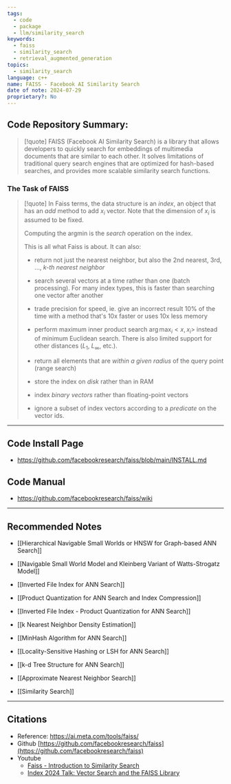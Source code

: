 ```yaml
---
tags:
  - code
  - package
  - llm/similarity_search
keywords:
  - faiss
  - similarity_search
  - retrieval_augmented_generation
topics:
  - similarity_search
language: c++
name: FAISS - Facebook AI Similarity Search
date of note: 2024-07-29
proprietary?: No
---
```


## Code Repository Summary:

>[!quote]
>FAISS (Facebook AI Similarity Search) is a library that allows developers to quickly search for embeddings of multimedia documents that are similar to each other. It solves limitations of traditional query search engines that are optimized for hash-based searches, and provides more scalable similarity search functions.

### The Task of FAISS

>[!quote]
>In Faiss terms, the data structure is an _index_, an object that has an _add_ method to add $x_i$ vector. Note that the dimension of $x_i$ is assumed to be fixed.
> 
> Computing the argmin is the _search_ operation on the index.
> 
> This is all what Faiss is about. It can also:
> 
> - return not just the nearest neighbor, but also the 2nd nearest, 3rd, ..., *$k$-th nearest neighbor*
>     
> - search several vectors at a time rather than one (batch processing). For many index types, this is faster than searching one vector after another
>     
> - trade precision for speed, ie. give an incorrect result 10% of the time with a method that's 10x faster or uses 10x less memory
>     
> - perform maximum inner product search $\arg\max_{i}<x,x_{i}>$ instead of minimum Euclidean search. There is also limited support for other distances ($L_{1}$, $L_{\infty}$, etc.).
>     
> - return all elements that are *within a given radius* of the query point (range search)
>     
> - store the index on *disk* rather than in RAM
>     
> - index *binary vectors* rather than floating-point vectors
>     
> - ignore a subset of index vectors according to a *predicate* on the vector ids.






******
## Code Install Page

- https://github.com/facebookresearch/faiss/blob/main/INSTALL.md

## Code Manual

- https://github.com/facebookresearch/faiss/wiki





-----------
##  Recommended Notes


- [[Hierarchical Navigable Small Worlds or HNSW for Graph-based ANN Search]]
- [[Navigable Small World Model and Kleinberg Variant of Watts-Strogatz Model]]


- [[Inverted File Index for ANN Search]]
- [[Product Quantization for ANN Search and Index Compression]]
- [[Inverted File Index - Product Quantization for ANN Search]]


- [[k Nearest Neighbor Density Estimation]]
- [[MinHash Algorithm for ANN Search]]
- [[Locality-Sensitive Hashing or LSH for ANN Search]]


- [[k-d Tree Structure for ANN Search]]
- [[Approximate Nearest Neighbor Search]]
- [[Similarity Search]]


-----------
## Citations



- Reference: https://ai.meta.com/tools/faiss/
- Github [https://github.com/facebookresearch/faiss](https://github.com/facebookresearch/faiss)
- Youtube
	- [Faiss - Introduction to Similarity Search](https://www.youtube.com/watch?v=sKyvsdEv6rk)
	- [Index 2024 Talk: Vector Search and the FAISS Library](https://www.youtube.com/watch?v=jIn2ElPSyUc)